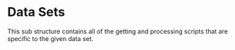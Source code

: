 #	Data Sets

This sub structure contains all of the getting and processing scripts that are specific to the given data set.


